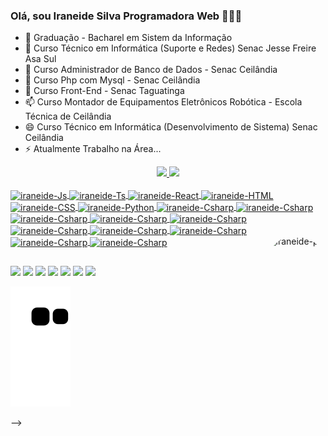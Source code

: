 ### Olá, sou Iraneide Silva Programadora Web 👩🏻‍💻


- 🔭 Graduação - Bacharel em Sistem da Informação
- 🌱 Curso Técnico em Informática (Suporte e Redes) Senac Jesse Freire Asa Sul
- 👯 Curso Administrador de Banco de Dados - Senac Ceilândia
- 🤔 Curso Php com Mysql - Senac Ceilândia
- 💬 Curso Front-End - Senac Taguatinga
- 📫 Curso Montador de Equipamentos Eletrônicos Robótica - Escola Técnica de Ceilândia
- 😄 Curso Técnico em Informática (Desenvolvimento de Sistema) Senac Ceilândia
- ⚡ Atualmente Trabalho na Área...

<div align="center">
  <a href="https://github.com/Iraneide">
  <img height="180em" src="https://github-readme-stats.vercel.app/api?username=Iraneide&show_icons=true&theme=radical&include_all_commits=true&count_private=true"/>
  <img height="180em" src="https://github-readme-stats.vercel.app/api/top-langs/?username=Iraneide&layout=compact&langs_count=7&theme=radical"/>
</div>
  
  <div style="display: inline_block"><br>
  <img align="center" alt="iraneide-Js" height="30" width="40" src="https://cdn.jsdelivr.net/gh/devicons/devicon/icons/java/java-original-wordmark.svg" />
  <img align="center" alt="iraneide-Ts" height="30" width="40" src="https://cdn.jsdelivr.net/gh/devicons/devicon/icons/php/php-original.svg" />
  <img align="center" alt="iraneide-React" height="30" width="40" src="https://cdn.jsdelivr.net/gh/devicons/devicon/icons/angularjs/angularjs-original.svg" />
  <img align="center" alt="iraneide-HTML" height="30" width="40" src="https://cdn.jsdelivr.net/gh/devicons/devicon/icons/apache/apache-original-wordmark.svg" />
  <img align="center" alt="iraneide-CSS" height="30" width="40" src="https://cdn.jsdelivr.net/gh/devicons/devicon/icons/bootstrap/bootstrap-original.svg" />
  <img align="center" alt="iraneide-Python" height="30" width="40" src="https://cdn.jsdelivr.net/gh/devicons/devicon/icons/css3/css3-original-wordmark.svg" />
  <img align="center" alt="iraneide-Csharp" height="30" width="40" src="https://cdn.jsdelivr.net/gh/devicons/devicon/icons/html5/html5-original-wordmark.svg" />
  <img align="center" alt="iraneide-Csharp" height="30" width="40" src="https://cdn.jsdelivr.net/gh/devicons/devicon/icons/javascript/javascript-original.svg" />
  <img align="center" alt="iraneide-Csharp" height="30" width="40" src="https://cdn.jsdelivr.net/gh/devicons/devicon/icons/mysql/mysql-original-wordmark.svg" />
  <img align="center" alt="iraneide-Csharp" height="30" width="40" src= "https://cdn.jsdelivr.net/gh/devicons/devicon/icons/filezilla/filezilla-plain.svg" />
  <img align="center" alt="iraneide-Csharp" height="30" width="40" src= "https://cdn.jsdelivr.net/gh/devicons/devicon/icons/oracle/oracle-original.svg" />
  <img align="center" alt="iraneide-Csharp" height="30" width="40" src= "https://cdn.jsdelivr.net/gh/devicons/devicon/icons/postgresql/postgresql-original-wordmark.svg" />
  <img align="center" alt="iraneide-Csharp" height="30" width="40" src= "https://cdn.jsdelivr.net/gh/devicons/devicon/icons/putty/putty-original.svg" />
  <img align="center" alt="iraneide-Csharp" height="30" width="40" src= "https://cdn.jsdelivr.net/gh/devicons/devicon/icons/tomcat/tomcat-original-wordmark.svg" />
  <img align="center" alt="iraneide-Csharp" height="30" width="40" src= "https://cdn.jsdelivr.net/gh/devicons/devicon/icons/vscode/vscode-original.svg" />
  <img align="center" alt="iraneide-Csharp" height="30" width="40" src= "https://cdn.jsdelivr.net/gh/devicons/devicon/icons/wordpress/wordpress-original.svg" />
   
    
  <img align="right" alt="iraneide-pic" height="150" style="border-radius:50px;" src="https://media.discordapp.net/attachments/639956127056134178/890373478988013628/Publicacoes_Instagram_1_1.png?width=676&height=676">
</div>
  
##
  
  <div> 
  <a href="https://www.youtube.com/channel/UC_-uuuZbY0AAt9CViNzvc-Q" target="_blank"><img src="https://img.shields.io/badge/YouTube-FF0000?style=for-the-badge&logo=youtube&logoColor=white" target="_blank"></a>
  <a href="https://instagram.com/iraneide.ti" target="_blank"><img src="https://img.shields.io/badge/-Instagram-%23E4405F?style=for-the-badge&logo=instagram&logoColor=white" target="_blank"></a>
 	<a href="https://www.twitch.tv/" target="_blank"><img src="https://img.shields.io/badge/Twitch-9146FF?style=for-the-badge&logo=twitch&logoColor=white" target="_blank"></a>
 <a href="https://discord.gg/wagxzStdcR" target="_blank"><img src="https://img.shields.io/badge/Discord-7289DA?style=for-the-badge&logo=discord&logoColor=white" target="_blank"></a> 
  <a href = "mailto:contatoiraneide.ti@gmail.com"><img src="https://img.shields.io/badge/-Gmail-%23333?style=for-the-badge&logo=gmail&logoColor=white" target="_blank"></a>
  <a href="https://www.linkedin.com/in/iraneide-silva-154346115" target="_blank"><img src="https://img.shields.io/badge/-LinkedIn-%230077B5?style=for-the-badge&logo=linkedin&logoColor=white" target="_blank"></a> 
  <a href="https://www.twitch.tv/" target="_blank"><img src="https://img.shields.io/badge/Twitch-9146FF?style=for-the-badge&logo=twitch&logoColor=white" target="_blank"></a>
 
  ![Snake animation](https://github.com/rafaballerini/rafaballerini/blob/output/github-contribution-grid-snake.svg)
 
</div>
-->
